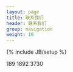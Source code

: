```yaml
---
layout: page
title: 联系我们
header: 联系我们
group: navigation
weight: 10
---
```

{% include JB/setup %}


<!-- Styles -->
<link rel="stylesheet" media="all" href="./image/site.min.css" type="text/css">
<!-- Modernizr -->
<script src="./image/modernizr.min.js"></script>

189 1892 3730 
